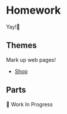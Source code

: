 # Homework

Yay!:metal:

## Themes

Mark up web pages!

* [Shop](themes/shop/README.md)

## Parts

:construction_worker: Work In Progress
